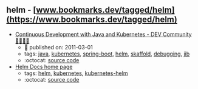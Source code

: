 helm - [www.bookmarks.dev/tagged/helm](https://www.bookmarks.dev/tagged/helm)
---
* [Continuous Development with Java and Kubernetes - DEV Community 👩‍💻👨‍💻](https://dev.to/pozo/continuous-development-with-java-and-kubernetes-3d08)
    * :calendar: published on: 2011-03-01
    * tags: [java](../tagged/java.md), [kubernetes](../tagged/kubernetes.md), [spring-boot](../tagged/spring-boot.md), [helm](../tagged/helm.md), [skaffold](../tagged/skaffold.md), [debugging](../tagged/debugging.md), [jib](../tagged/jib.md)
    * :octocat: [source code](https://github.com/Pozo/continuous-java-kubernetes)
* [Helm Docs home page](https://helm.sh/)
    * tags: [helm](../tagged/helm.md), [kubernetes](../tagged/kubernetes.md), [kubernetes-helm](../tagged/kubernetes-helm.md)
    * :octocat: [source code](https://github.com/helm/helm)
